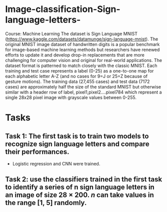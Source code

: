 # Image-classification-Sign-language-letters-
Course: Machine Learning
The dataset is Sign Language MNIST (https://www.kaggle.com/datasets/datamunge/sign-language-mnist).
The original MNIST image dataset of handwritten digits is a popular benchmark for image-based machine learning methods but researchers have renewed efforts to update it and develop drop-in replacements that are more challenging for computer vision and original for real-world applications.
The dataset format is patterned to match closely with the classic MNIST. Each training and test case represents a label (0-25) as a one-to-one map for each alphabetic letter A-Z (and no cases for 9=J or 25=Z because of gesture motions). The training data (27,455 cases) and test data (7172 cases) are approximately half the size of the standard MNIST but otherwise similar with a header row of label, pixel1,pixel2….pixel784 which represent a single 28x28 pixel image with grayscale values between 0-255. 
# Tasks
## Task 1: The first task is to train two models to recognize sign language letters and compare their performances.
- Logistic regression and CNN were trained.

## Task 2: use the classifiers trained in the first task to identify a series of n sign language letters in an image of size 28 × 200. $n$ can take values in the range [1, 5] randomly.
